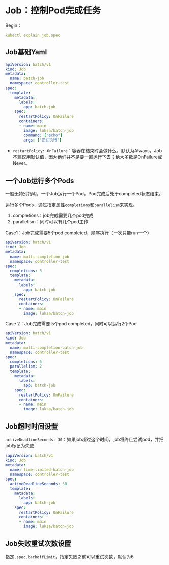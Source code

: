 # Job：控制Pod完成任务

Begin：

```yaml
kubectl explain job.spec
```

## Job基础Yaml

```yaml
apiVersion: batch/v1
kind: Job
metadata:
  name: batch-job
  namespace: controller-test
spec:
  template:
    metadata:
      labels:
        app: batch-job
    spec:
      restartPolicy: OnFailure
      containers:
      - name: main
        image: luksa/batch-job
        command: ["echo"]
        args: ["正在执行"]
```

- `restartPolicy: OnFailure`：容器在结束时会做什么，默认为Always，Job不建议用默认值，因为他们并不是要一直运行下去；绝大多数是OnFailure或Never。

## 一个Job运行多个Pods

一般无特别指明，一个Job运行一个Pod，Pod完成后处于completed状态结束。

运行多个Pods，通过指定属性`completions`和`parallelism`来实现。

1. completions：job完成需要几个pod完成
2. parallelism：同时可以有几个pod工作



Case1：Job完成需要5个pod completed，顺序执行（一次只能run一个）

```yaml
apiVersion: batch/v1
kind: Job
metadata:
  name: multi-completion-job
  namespace: controller-test
spec:
  completions: 5
  template:
    metadata:
      labels:
        app: batch-job
    spec:
      restartPolicy: OnFailure
      containers:
      - name: main
        image: luksa/batch-job
```

Case 2：Job完成需要 5个pod completed，同时可以运行2个Pod

```yaml
apiVersion: batch/v1
kind: Job
metadata:
  name: multi-completion-batch-job
  namespace: controller-test
spec:
  completions: 5
  parallelism: 2
  template:
    metadata:
      labels:
        app: batch-job
    spec:
      restartPolicy: OnFailure
      containers:
      - name: main
        image: luksa/batch-job
```

## Job超时时间设置

`activeDeadlineSeconds: 30`：如果job超过这个时间，job将终止尝试pod，并把job标记为失败

```yaml
sapiVersion: batch/v1
kind: Job
metadata:
  name: time-limited-batch-job
  namespace: controller-test
spec:
  activeDeadlineSeconds: 30
  template:
    metadata:
      labels:
        app: batch-job
    spec:
      restartPolicy: OnFailure
      containers:
      - name: main
        image: luksa/batch-job
```

## Job失败重试次数设置

指定`.spec.backoffLimit`，指定失败之前可以重试次数，默认为6